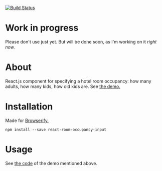 [![Build Status](https://travis-ci.org/ikr/react-room-occupancy-input.svg?branch=master)](https://travis-ci.org/ikr/react-room-occupancy-input)

# Work in progress

Please don't use just yet. But will be done soon, as I'm working on it _right now._

# About

React.js component for specifying a hotel room occupancy: how many adults, how many kids, how old
kids are. See [the demo.](http://ikr.su/h/react-room-occupancy-input/demo.html)

# Installation

Made for [Browserify.](http://browserify.org/)

    npm install --save react-room-occupancy-input
    
# Usage
    
See [the code](https://github.com/ikr/react-room-occupancy-input/blob/master/demo.js) of the demo
mentioned above.
